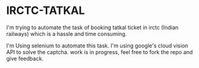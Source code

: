 # IRCTC-TATKAL
I'm trying to automate the task of booking tatkal ticket in irctc (Indian railways) which is a hassle and time consuming.

I'm Using selenium to automate this task.
I'm using google's cloud vision API to solve the captcha.
work is in progress, feel free to fork the repo and give feedback.
